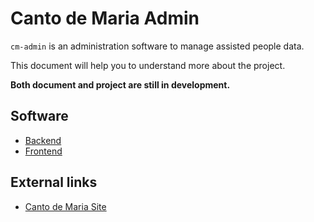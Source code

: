 # Canto de Maria Admin

`cm-admin` is an administration software to manage assisted people data.

This document will help you to understand more about the project.

**Both document and project are still in development.**

## Software

* [Backend](./cm-api/)
* [Frontend](./cm-front/)


## External links
* [Canto de Maria Site](https://www.cantodemaria.org.br/) 
